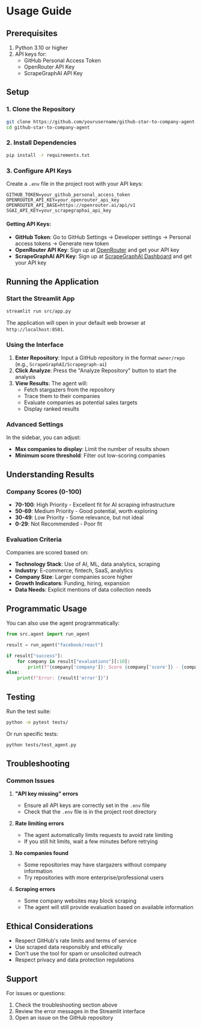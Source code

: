 # Usage Guide

## Prerequisites

1. Python 3.10 or higher
2. API keys for:
   - GitHub Personal Access Token
   - OpenRouter API Key
   - ScrapeGraphAI API Key

## Setup

### 1. Clone the Repository

```bash
git clone https://github.com/yourusername/github-star-to-company-agent.git
cd github-star-to-company-agent
```

### 2. Install Dependencies

```bash
pip install -r requirements.txt
```

### 3. Configure API Keys

Create a `.env` file in the project root with your API keys:

```env
GITHUB_TOKEN=your_github_personal_access_token
OPENROUTER_API_KEY=your_openrouter_api_key
OPENROUTER_API_BASE=https://openrouter.ai/api/v1
SGAI_API_KEY=your_scrapegraphai_api_key
```

#### Getting API Keys:

- **GitHub Token**: Go to GitHub Settings → Developer settings → Personal access tokens → Generate new token
- **OpenRouter API Key**: Sign up at [OpenRouter](https://openrouter.ai) and get your API key
- **ScrapeGraphAI API Key**: Sign up at [ScrapeGraphAI Dashboard](https://dashboard.scrapegraphai.com) and get your API key

## Running the Application

### Start the Streamlit App

```bash
streamlit run src/app.py
```

The application will open in your default web browser at `http://localhost:8501`.

### Using the Interface

1. **Enter Repository**: Input a GitHub repository in the format `owner/repo` (e.g., `ScrapeGraphAI/Scrapegraph-ai`)
2. **Click Analyze**: Press the "Analyze Repository" button to start the analysis
3. **View Results**: The agent will:
   - Fetch stargazers from the repository
   - Trace them to their companies
   - Evaluate companies as potential sales targets
   - Display ranked results

### Advanced Settings

In the sidebar, you can adjust:
- **Max companies to display**: Limit the number of results shown
- **Minimum score threshold**: Filter out low-scoring companies

## Understanding Results

### Company Scores (0-100)

- **70-100**: High Priority - Excellent fit for AI scraping infrastructure
- **50-69**: Medium Priority - Good potential, worth exploring
- **30-49**: Low Priority - Some relevance, but not ideal
- **0-29**: Not Recommended - Poor fit

### Evaluation Criteria

Companies are scored based on:
- **Technology Stack**: Use of AI, ML, data analytics, scraping
- **Industry**: E-commerce, fintech, SaaS, analytics
- **Company Size**: Larger companies score higher
- **Growth Indicators**: Funding, hiring, expansion
- **Data Needs**: Explicit mentions of data collection needs

## Programmatic Usage

You can also use the agent programmatically:

```python
from src.agent import run_agent

result = run_agent("facebook/react")

if result["success"]:
    for company in result["evaluations"][:10]:
        print(f"{company['company']}: Score {company['score']} - {company['recommendation']}")
else:
    print(f"Error: {result['error']}")
```

## Testing

Run the test suite:

```bash
python -m pytest tests/
```

Or run specific tests:

```bash
python tests/test_agent.py
```

## Troubleshooting

### Common Issues

1. **"API key missing" errors**
   - Ensure all API keys are correctly set in the `.env` file
   - Check that the `.env` file is in the project root directory

2. **Rate limiting errors**
   - The agent automatically limits requests to avoid rate limiting
   - If you still hit limits, wait a few minutes before retrying

3. **No companies found**
   - Some repositories may have stargazers without company information
   - Try repositories with more enterprise/professional users

4. **Scraping errors**
   - Some company websites may block scraping
   - The agent will still provide evaluation based on available information

## Ethical Considerations

- Respect GitHub's rate limits and terms of service
- Use scraped data responsibly and ethically
- Don't use the tool for spam or unsolicited outreach
- Respect privacy and data protection regulations

## Support

For issues or questions:
1. Check the troubleshooting section above
2. Review the error messages in the Streamlit interface
3. Open an issue on the GitHub repository